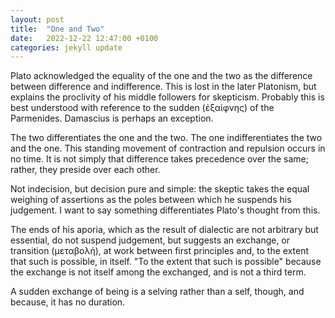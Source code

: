 ```yaml
---
layout: post
title:  "One and Two"
date:   2022-12-22 12:47:00 +0100
categories: jekyll update
---
```


Plato acknowledged the equality of the one and the two as the difference between difference and indifference. This is lost in the later Platonism, but explains the proclivity of his middle followers for skepticism. Probably this is best understood with reference to the sudden (ἐξαίφνης) of the Parmenides. Damascius is perhaps an exception.

The two differentiates the one and the two. The one indifferentiates the two and the one. This standing movement of contraction and repulsion occurs in no time. It is not simply that difference takes precedence over the same; rather, they preside over each other.

Not indecision, but decision pure and simple: the skeptic takes the equal weighing of assertions as the poles between which he suspends his judgement. I want to say something differentiates Plato's thought from this.

The ends of his aporia, which as the result of dialectic are not arbitrary but essential, do not suspend judgement, but suggests an exchange, or transition (μεταβολή), at work between first principles and, to the extent that such is possible, in itself. "To the extent that such is possible" because the exchange is not itself among the exchanged, and is not a third term. 

A sudden exchange of being is a selving rather than a self, though, and because, it has no duration.






